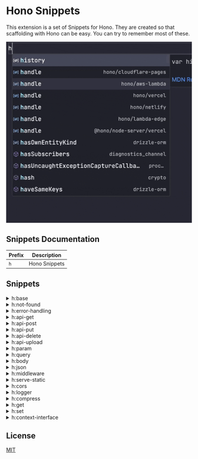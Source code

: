 # Hono Snippets

This extension is a set of Snippets for Hono. They are created so that scaffolding with Hono can be easy. You can try to remember most of these.

![Demo](https://github.com/Chanzhaoyu/hono-snippets/raw/master/images/demo.gif)

## Snippets Documentation

| Prefix | Description   |
| ------ | ------------- |
| `h`    | Hono Snippets |

## Snippets

<details>
<summary>h:base</summary>

```ts
import { serve } from "@hono/node-server";
import { Hono } from "hono";
const app = new Hono();

app.get("/", (c) => c.text("Hello Hono!"));

const port = 3000;
serve({
  fetch: app.fetch,
  port,
});
```

</details>

<details>
<summary>h:not-found</summary>

```ts
app.notFound((c) => {
  return c.text("Custom 404 Message", 404);
});
```

</details>

<details>
<summary>h:error-handling</summary>

```ts
app.onError((err, c) => {
  console.error(`${err}`);
  return c.text("Custom Error Message", 500);
});
```

</details>

<details>
<summary>h:api-get</summary>

```ts
app.get("/", (c) => {
  return c.text("GET /");
});
```

</details>

<details>
<summary>h:api-post</summary>

```ts
app.post("/", (c) => {
  return c.text("POST /");
});
```

</details>

<details>
<summary>h:api-put</summary>

```ts
app.put("/", (c) => {
  return c.text("PUT /");
});
```

</details>

<details>
<summary>h:api-delete</summary>

```ts
app.delete("/", (c) => {
  return c.text("DELETE /");
});
```

</details>

<details>
<summary>h:api-upload</summary>

```ts
app.post("/upload", async (c) => {
  const body = await c.req.parseBody();
  console.log(body["file"]);
});
```

</details>

<details>
<summary>h:param</summary>

```ts
const param = c.req.param();
```

</details>

<details>
<summary>h:query</summary>

```ts
const key = c.req.query("key");
```

</details>

<details>
<summary>h:body</summary>

```ts
const body = await c.req.parseBody();
```

</details>

<details>
<summary>h:json</summary>

```ts
const json = await c.req.json();
```

</details>

<details>
<summary>h:middleware</summary>

```ts
import type { Context, Next } from "hono";

export const middleware = async (c: Context, next: Next) => {
  await next();
};
```

</details>

<details>
<summary>h:serve-static</summary>

```ts
import { serveStatic } from "@hono/node-server/serve-static";

app.use("/*", serveStatic({ root: "./public" }));
```

</details>

<details>
<summary>h:cors</summary>

```ts
import { cors } from "hono/cors";

app.use(
  "*",
  cors({
    origin: "*",
    allowMethods: ["GET", "POST", "PUT", "DELETE", "OPTIONS"],
  })
);
```

</details>

<details>
<summary>h:logger</summary>

```ts
import { logger } from "hono/logger";

app.use(logger());
```

</details>

<details>
<summary>h:compress</summary>

```ts
import { compress } from "hono/compress";

app.use(compress());
```

</details>

<details>
<summary>h:get</summary>

```ts
const value = c.get("key");
```

</details>

<details>
<summary>h:set</summary>

```ts
c.set("key", "value");
```

</details>

<details>
<summary>h:context-interface</summary>

```ts
declare module "hono" {
  interface ContextVariableMap {}
}
```

</details>

## License

[MIT](license)
